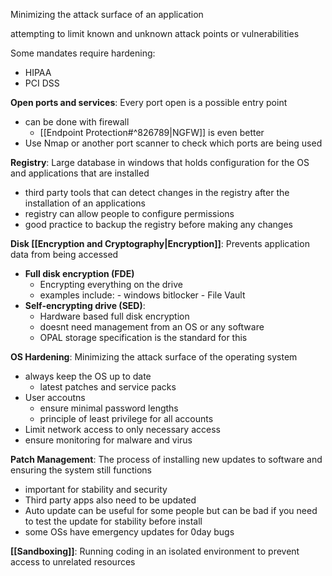 Minimizing the attack surface of an application 

attempting to limit known and unknown attack points or vulnerabilities 

Some mandates require hardening:
- HIPAA
- PCI DSS 

**Open ports and services**: 
Every port open is a possible entry point
- can be done with firewall
	- [[Endpoint Protection#^826789|NGFW]] is even better
- Use Nmap or another port scanner to check which ports are being used 

**Registry**:
Large database in windows that holds configuration for the OS and applications that are installed
- third party tools that can detect changes in the registry after the installation of an applications
- registry can allow people to configure permissions
- good practice to backup the registry before making any changes 

**Disk [[Encryption and Cryptography|Encryption]]**:
Prevents application data from being accessed 
- **Full disk encryption (FDE)**
	- Encrypting everything on the drive 
	- examples include:
			- windows bitlocker
			- File Vault
- **Self-encrypting drive (SED)**: 
	- Hardware based full disk encryption
	- doesnt need management from an OS or any software
	- OPAL storage specification is the standard for this 


**OS Hardening**: 
Minimizing the attack surface of the operating system
- always keep the OS up to date 
	- latest patches and service packs
- User accoutns
	- ensure minimal password lengths 
	- principle of least privilege for all accounts
- Limit network access to only necessary access
- ensure monitoring for malware and virus 

**Patch Management**: 
The process of installing new updates to software and ensuring the system still functions
- important for stability and security 
- Third party apps also need to be updated
- Auto update can be useful for some people but can be bad if you need to test the update for stability before install 
- some OSs have emergency updates for 0day bugs

**[[Sandboxing]]**: 
Running coding in an isolated environment to prevent access to unrelated resources